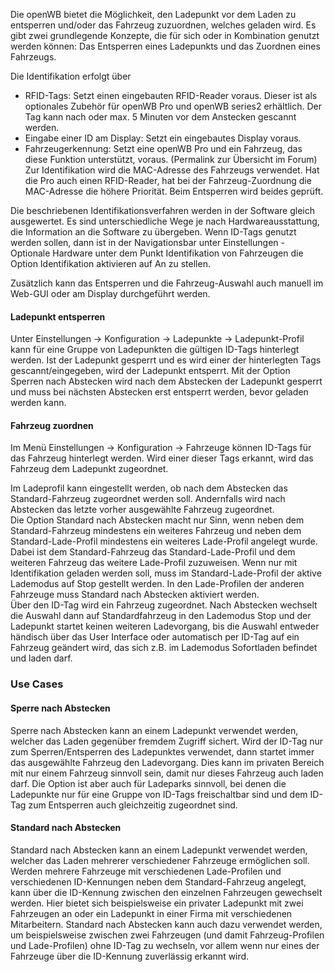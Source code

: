 Die openWB bietet die Möglichkeit, den Ladepunkt vor dem Laden zu entsperren und/oder das Fahrzeug zuzuordnen, welches geladen wird. Es gibt zwei grundlegende Konzepte, die für sich oder in Kombination genutzt werden können: Das Entsperren eines Ladepunkts und das Zuordnen eines Fahrzeugs.

Die Identifikation erfolgt über

  * RFID-Tags: Setzt einen eingebauten RFID-Reader voraus. Dieser ist als optionales Zubehör für openWB Pro und openWB series2 erhältlich. Der Tag kann nach oder max. 5 Minuten vor dem Anstecken gescannt werden.
  * Eingabe einer ID am Display: Setzt ein eingebautes Display voraus.
  * Fahrzeugerkennung: Setzt eine openWB Pro und ein Fahrzeug, das diese Funktion unterstützt, voraus. (Permalink zur Übersicht im Forum) Zur Identifikation wird die MAC-Adresse des Fahrzeugs verwendet. Hat die Pro auch einen RFID-Reader, hat bei der Fahrzeug-Zuordnung die MAC-Adresse die höhere Priorität. Beim Entsperren wird beides geprüft.  

Die beschriebenen Identifikationsverfahren werden in der Software gleich ausgewertet. Es sind unterschiedliche Wege je nach Hardwareausstattung, die Information an die Software zu übergeben. Wenn ID-Tags genutzt werden sollen, dann ist in der Navigationsbar unter Einstellungen - Optionale Hardware unter dem Punkt Identifikation von Fahrzeugen die Option Identifikation aktivieren auf An zu stellen.

Zusätzlich kann das Entsperren und die Fahrzeug-Auswahl auch manuell im Web-GUI oder am Display durchgeführt werden.

#### Ladepunkt entsperren

Unter Einstellungen → Konfiguration → Ladepunkte → Ladepunkt-Profil kann für eine Gruppe von Ladepunkten die gültigen ID-Tags hinterlegt werden. Ist der Ladepunkt gesperrt und es wird einer der hinterlegten Tags gescannt/eingegeben, wird der Ladepunkt entsperrt. Mit der Option Sperren nach Abstecken wird nach dem Abstecken der Ladepunkt gesperrt und muss bei nächsten Abstecken erst entsperrt werden, bevor geladen werden kann.

#### Fahrzeug zuordnen

Im Menü Einstellungen → Konfiguration → Fahrzeuge können ID-Tags für das Fahrzeug hinterlegt werden. Wird einer dieser Tags erkannt, wird das Fahrzeug dem Ladepunkt zugeordnet.

Im Ladeprofil kann eingestellt werden, ob nach dem Abstecken das Standard-Fahrzeug zugeordnet werden soll. Andernfalls wird nach Abstecken das letzte vorher ausgewählte Fahrzeug zugeordnet.  
Die Option Standard nach Abstecken macht nur Sinn, wenn neben dem Standard-Fahrzeug mindestens ein weiteres Fahrzeug und neben dem Standard-Lade-Profil mindestens ein weiteres Lade-Profil angelegt wurde. Dabei ist dem Standard-Fahrzeug das Standard-Lade-Profil und dem weiteren Fahrzeug das weitere Lade-Profil zuzuweisen. Wenn nur mit Identifikation geladen werden soll, muss im Standard-Lade-Profil der aktive Lademodus auf Stop gestellt werden. In den Lade-Profilen der anderen Fahrzeuge muss Standard nach Abstecken aktiviert werden.  
Über den ID-Tag wird ein Fahrzeug zugeordnet. Nach Abstecken wechselt die Auswahl dann auf Standardfahrzeug in den Lademodus Stop und der Ladepunkt startet keinen weiteren Ladevorgang, bis die Auswahl entweder händisch über das User Interface oder automatisch per ID-Tag auf ein Fahrzeug geändert wird, das sich z.B. im Lademodus Sofortladen befindet und laden darf.

### Use Cases

#### Sperre nach Abstecken
 
Sperre nach Abstecken kann an einem Ladepunkt verwendet werden, welcher das Laden gegenüber fremdem Zugriff sichert. Wird der ID-Tag nur zum Sperren/Entsperren des Ladepunktes verwendet, dann startet immer das ausgewählte Fahrzeug den Ladevorgang. Dies kann im privaten Bereich mit nur einem Fahrzeug sinnvoll sein, damit nur dieses Fahrzeug auch laden darf. Die Option ist aber auch für Ladeparks sinnvoll, bei denen die Ladepunkte nur für eine Gruppe von ID-Tags freischaltbar sind und dem ID-Tag zum Entsperren auch gleichzeitig zugeordnet sind.

#### Standard nach Abstecken
Standard nach Abstecken kann an einem Ladepunkt verwendet werden, welcher das Laden mehrerer verschiedener Fahrzeuge ermöglichen soll. Werden mehrere Fahrzeuge mit verschiedenen Lade-Profilen und verschiedenen ID-Kennungen neben dem Standard-Fahrzeug angelegt, kann über die ID-Kennung zwischen den einzelnen Fahrzeugen gewechselt werden. Hier bietet sich beispielsweise ein privater Ladepunkt mit zwei Fahrzeugen an oder ein Ladepunkt in einer Firma mit verschiedenen Mitarbeitern. Standard nach Abstecken kann auch dazu verwendet werden, um beispielsweise zwischen zwei Fahrzeugen (und damit Fahrzeug-Profilen und Lade-Profilen) ohne ID-Tag zu wechseln, vor allem wenn nur eines der Fahrzeuge über die ID-Kennung zuverlässig erkannt wird.
